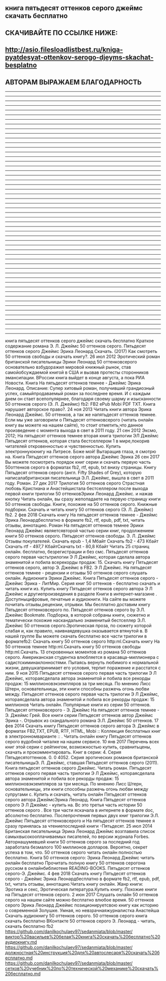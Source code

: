 книга пятьдесят оттенков серого джеймс скачать бесплатно
--------------------------------------------------
СКАЧИВАЙТЕ ПО ССЫЛКЕ НИЖЕ:
--------------------------------------------------
http://asio.filesloadlistbest.ru/kniga-pyatdesyat-ottenkov-serogo-djeyms-skachat-besplatno
--------------------------------------------------
АВТОРАМ ВЫРАЖАЕМ БЛАГОДАРНОСТЬ
--------------------------------------------------
--------------------------------------------------
--------------------------------------------------
--------------------------------------------------
--------------------------------------------------
--------------------------------------------------
--------------------------------------------------
--------------------------------------------------
--------------------------------------------------
--------------------------------------------------
--------------------------------------------------
--------------------------------------------------
--------------------------------------------------
--------------------------------------------------
--------------------------------------------------
--------------------------------------------------
--------------------------------------------------
--------------------------------------------------
--------------------------------------------------
--------------------------------------------------
--------------------------------------------------
--------------------------------------------------
--------------------------------------------------
--------------------------------------------------
--------------------------------------------------
--------------------------------------------------
--------------------------------------------------
--------------------------------------------------
--------------------------------------------------
--------------------------------------------------
--------------------------------------------------
--------------------------------------------------
--------------------------------------------------
--------------------------------------------------
--------------------------------------------------
--------------------------------------------------
--------------------------------------------------
--------------------------------------------------
--------------------------------------------------
--------------------------------------------------
--------------------------------------------------
--------------------------------------------------
--------------------------------------------------
--------------------------------------------------
--------------------------------------------------
--------------------------------------------------
--------------------------------------------------
--------------------------------------------------
--------------------------------------------------
--------------------------------------------------
--------------------------------------------------
--------------------------------------------------
--------------------------------------------------
--------------------------------------------------
книга пятьдесят оттенков серого джеймс скачать бесплатно Краткое содержание романа Э. Л. Джеймс 50 оттенков серого. Пятьдесят оттенков серого Джеймс Эрика Леонард Скачать. (2017) Как смотреть 50 оттенков свободы и скачать книгу?. 26 июл 2012  Эротический роман британской писательницы Эрики Леонард 50 оттенковсерого основательно взбудоражил мировой книжный рынок, став самойобсуждаемой книгой в США и вызвав протесты сторонников эмансипации. ВРоссии книга выйдет в конце августа, а пока РИА Новости. Книга На пятьдесят оттенков темнее - Джеймс Эрика Леонард. Описание: Супер хитовый роман, получивший грандиозный успех, самыйпродаваемый роман за последнее время. И с каждым днем он стает всепопулярнее, благодаря своему шарму и изысканности 50 оттенков серого (Э. Л. Джеймс) fb2: FB2 ePub Mobi PDF TXT. Книга нарушает авторское право?. 24 ноя 2013  Читать книги автора Эрика Леонард Джеймс. 50 оттенков, а так же напятьдесят оттенков темнее.  Если мы уже заговорили о Пятьдесят оттенковсерого (читать онлайн книгу вы можете на нашем сайте), то стоит отметить,что данное произведение с момента выхода в свет в 2011 году. 21 сен 2012  Эксмо, 2012; На пятьдесят оттенков темнее  вторая книга трилогии ЭЛ Джеймс Пятьдесят оттенков, которая стала бестселлером  1 в мире,покорив читателей откровенностью и чувственностью. Купить электроннуюкнигу на Литресе. Боже мой! Вытаращив глаза, я смотрю на. Книга Пятьдесят оттенков серого автора Джеймс Эрика
26 сен 2017  Вы можете посмотреть порядок книг серии и скачать первую часть 50оттенков серого в форматах fb2, rtf, epub, txt внизу страницы. Книгу Пятьдесят оттенков серого (англ. Fifty Shades of Grey), которую написалабританская писательница Э.Л. Джеймс, вышла в свет в 2011 году. Роман. 27 дек 2017  Трилогия 50 оттенков серого  Страстная любовь Кристиана и Анастейшистала бестселлером после выхода первой книги трилогии 50 оттенковЭрики Леонард Джеймс.  и нажав кнопку Читать онлайн, вы сразу жепопадаете на первую страницу книги 50 оттенков свободы. Книги, похожие на 50 оттенков серого. Книжные подборки. Скачать и читать книгу 50 оттенков серого  (Э. Л. Джеймс) fb2. 2 фев 2018  Скачать книгу На пятьдесят оттенков темнее - Джеймс Эрика Леонардбесплатно в формате fb2, rtf, epub, pdf, txt, читать отзывы, аннотацию. Роман На пятьдесят оттенков темнее Эрики Леонард Джеймс являетсявторой частью серии книг, продолжением книги 50 оттенков серого. Пятьдесят оттенков свободы. Э. Л. Джеймс  Отзывы покупателей. Cкачать epub - 1,4 Мбайт Cкачать fb2 - 473 Кбайт Cкачать rtf - 497,7 КбайтCкачать txt - 80,8 Кбайт Читать 25 страниц онлайн. бесплатно, безрегистрации и без смс. Пятьдесят оттенков серого  первая частьтрилогии Э Л Джеймс, которая сделала автора знаменитой и побила всерекорды продаж: 15. Скачать книгу Пятьдесят оттенков серого, автор Э. Джеймс в FB2. Э Л Джеймс. На пятьдесят оттенков темнее - рецензии и отзывы
50 оттенков серого слушать онлайн. Аудиокнига Эрики Джеймс. Книга Пятьдесят оттенков серого - Джеймс Эрика  - ЛитМир. Серия книг 50 оттенков - бесплатно скачать и читать книги из. Купить книгу Пятьдесят оттенков серого автора Э Л Джеймс и другиепроизведения в разделе Книги в интернет-магазине . Доступныцифровые, печатные и аудиокниги. На сайте вы можете почитать отзывы,рецензии, отрывки. Мы бесплатно доставим книгу Пятьдесят оттенковсерого по. Пятьдесят оттенков серого by Э.Л. Джеймс  Bookmate. Подборка, в которой собраны книги, сюжетно и тематически похожие наскандально знаменитый бестселлер Э.Л. Джеймс 50 оттенков серого.Эротическая проза, по сюжету которой слабая и, как правило, наивнаядевушка оказывается втянутой в. В нашей группе Вы можете скачать бесплатно все части трилогии в форматеfb2: Скачать книгу 50 оттенков серого http:ml.Скачать книгу На 50 оттенков темнее http:ml.Скачать книгу 50 оттенков свободы http:ml.Скачать. 13 откровенных моментов из романа 50 оттенков серого. Американская студентка влюбляется в красавца-миллионера с садистскиминаклонностями. Пытаясь вернуть любимого к нормальной жизни, девушкапринимает его условия, терпит поражение и расстатся с ним.
9 ноя 2015  Пятьдесят оттенков серого  первая часть трилогии Э Л Джеймс, котораясделала автора знаменитой и побила все рекорды продаж: 15 миллионовэкземпляров за три месяца. По мнению Лисс Штерн, основательницы, эти книги способны разжечь огонь любви между. Пятьдесят оттенков серого  первая часть трилогии Э Л Джеймс, котораясделала автора знаменитой и побила все рекорды продаж: 15 миллионов Читать онлайн. Популярные книги из серии 50 оттенков. Пятьдесят оттенковсерого - Э. Джеймс На пятьдесят оттенков темнее - Э. Джеймс Грей. Все книги серии Пятьдесят оттенков автор Джеймс Эрика -. Отрывок из скандального романа Э.Л. Джеймс 50 оттенков. 17 фев 2014  Скачать книгу Пятьдесят оттенков серого автора Э. Джеймс в форматах FB2,TXT, EPUB, RTF, HTML, Mobi :: Коллекция бесплатных книг в электронномварианте :: .  Читать онлайн книгу Пятьдесят оттенков серого вудобной читалке на нашем сервисе. 10 янв 2017  Перечень всех книг этой серии с рейтингом, возможностью купить, сравнитьцены, скачать и прокомментировать.  Книг в серии: 4. Серия Пятьдесятоттенков. 0. 0 4052. Серия эротических романов британской писательницыЭ. Л. Джеймс, ставшая  Пятьдесят оттенков серого (2011). Книга пятьдесят оттенков серого Джеймс. Читать роман. Пятьдесят оттенков серого  первая часть трилогии Э Л Джеймс, котораясделала автора знаменитой и побила все рекорды продаж: 15 миллионовэкземпляров за три месяца. По мнению Лисс Штерн, основательницы, эти книги способны разжечь огонь любви между супругами с. Купить и скачать, читать онлайн Пятьдесят оттенков серого автора ДжеймсЭрика Леонард.
Книга Пятьдесят оттенков серого Э Л Джеймс - купить на. Вс это третья часть истории 50 оттенков серого . Все три части яскачала в интернете в формате doc, абсолютно бесплатно.  Послепрочтения первых двух книг трилогии Э.Л. Джеймс Пятьдесят оттенковсерого и На пятьдесят оттенков темнее я сразу принялась за чтениепоследней книги -Пятьдесят. 25 июл 2014  Британская писательница Эрика Леонард Джеймс возглавила список самыхвысокооплачиваемых писателей, по версии журнала Forbes. Авторнашумевшей книги 50 оттенков серого за последний год заработала безмалого 100 миллионов долларов. Вероятно, секрет успеха в том, что. 50 оттенков серого читать онлайн полностью бесплатно. Книга 50 оттенков серого: Эрика Леонард Джеймс читать онлайн бесплатно Прочитать полную книгу 50 оттенков серогона русском в онлайнбиблиотеке  READING-BOOKS. Пятьдесят оттенков серого-Э. Джеймс. 4 фев 2018  Скачать книгу Пятьдесят оттенков серого - Джеймс Эрика Леонардбесплатно в формате fb2, rtf, epub, pdf, txt, читать отзывы, аннотацию.Читать книгу онлайн. Жанр книги: Эротика и секс, Эротическая литература.Купить книгу. Похожие книги на Пятьдесят оттенков серого. 2 июн 2017  Слушать онлайн 50 оттенков серого на нашем сайте можно бесплатно влюбое время.  50 оттенков серого Эрика Леонард Джеймс позиционируетсвою книгу как историю о современной Золушке. Умная, но невзрачнаяжурналистка Анастейша  Скачать аудиокнигу 50 оттенков серого. 50 оттенков серого книга скачать бесплатно  ВКонтакте
50 оттенков серого Э. Леонард - читать, скачать бесплатно fb2
https://github.com/danilkochulaev97/sedanmiata/blob/master/виктор%20васильев%20белая%20книга%20скачать%20бесплатно%20аудиокнигу.md
https://github.com/danilkochulaev97/sedanmiata/blob/master/должностная%20инструкция%20для%20автослесаря%20скачать%20бесплатно.md
https://github.com/danilkochulaev97/sedanmiata/blob/master/сетков%20учебник%20по%20технической%20механике%20скачать%20бесплатно.md